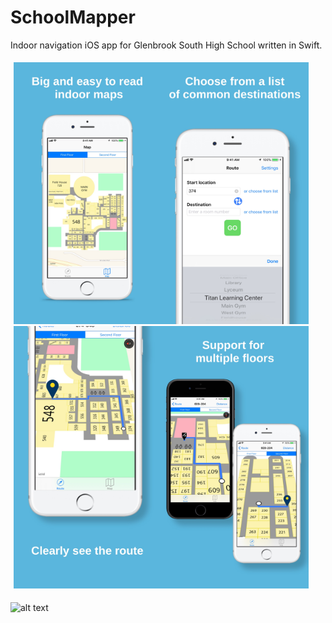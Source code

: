 # SchoolMapper
Indoor navigation iOS app for Glenbrook South High School written in Swift.

<div class="row" style="display: flex">
  <div class="column" style="flex: 25%; padding: 5px">
    <img src="/App Store Screenshots/Previews/0.jpg" alt="drawing" width="235.98" height="419.52"/><img src="/App Store Screenshots/Previews/1.jpg" alt="drawing" width="235.98" height="419.52"/><img src="/App Store Screenshots/Previews/2.jpg" alt="drawing" width="235.98" height="419.52"/><img src="/App Store Screenshots/Previews/3.jpg" alt="drawing" width="235.98" height="419.52"/>
  </div>
</div>

![alt text](https://i.imgur.com/DwBFnP4.png "")

